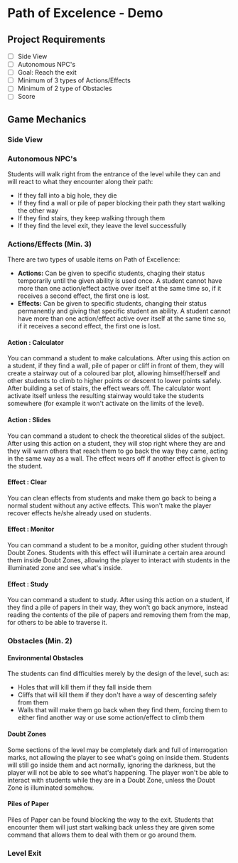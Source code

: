 # Path of Excelence - Demo
## Project Requirements
- [ ] Side View
- [ ] Autonomous NPC's
- [ ] Goal: Reach the exit
- [ ] Minimum of 3 types of Actions/Effects
- [ ] Minimum of 2 type of Obstacles
- [ ] Score
## Game Mechanics
### Side View
### Autonomous NPC's
Students will walk right from the entrance of the level while they can and will react to what they encounter along their path:
- If they fall into a big hole, they die
- If they find a wall or pile of paper blocking their path they start walking the other way
- If they find stairs, they keep walking through them
- If they find the level exit, they leave the level successfully
### Actions/Effects (Min. 3)
There are two types of usable items on Path of Excellence:
- **Actions:** Can be given to specific students, chaging their status temporarily until the given ability is used once. A student cannot have more than one action/effect active over itself at the same time so, if it receives a second effect, the first one is lost.
- **Effects:** Can be given to specific students, changing their status permanently and giving that specific student an ability. A student cannot have more than one action/effect active over itself at the same time so, if it receives a second effect, the first one is lost.
#### Action : Calculator
You can command a student to make calculations. After using this action on a student, if they find a wall, pile of paper or cliff in front of them, they will create a stairway out of a coloured bar plot, allowing himself/herself and other students to climb to higher points or descent to lower points safely. After building a set of stairs, the effect wears off. The calculator wont activate itself unless the resulting stairway would take the students somewhere (for example it won't activate on the limits of the level).
#### Action : Slides
You can command a student to check the theoretical slides of the subject. After using this action on a student, they will stop right where they are and they will warn others that reach them to go back the way they came, acting in the same way as a wall. The effect wears off if another effect is given to the student.
#### Effect : Clear
You can clean effects from students and make them go back to being a normal student without any active effects. This won't make the player recover effects he/she already used on students.
#### Effect : Monitor
You can command a student to be a monitor, guiding other student through Doubt Zones. Students with this effect will illuminate a certain area around them inside Doubt Zones, allowing the player to interact with students in the illuminated zone and see what's inside.
#### Effect : Study
You can command a student to study. After using this action on a student, if they find a pile of papers in their way, they won't go back anymore, instead reading the contents of the pile of papers and removing them from the map, for others to be able to traverse it.
### Obstacles (Min. 2)
#### Environmental Obstacles
The students can find difficulties merely by the design of the level, such as:
- Holes that will kill them if they fall inside them
- Cliffs that will kill them if they don't have a way of descenting safely from them
- Walls that will make them go back when they find them, forcing them to either find another way or use some action/effect to climb them
#### Doubt Zones
Some sections of the level may be completely dark and full of interrogation marks, not allowing the player to see what's going on inside them. Students will still go inside them and act normally, ignoring the darkness, but the player will not be able to see what's happening. The player won't be able to interact with students while they are in a Doubt Zone, unless the Doubt Zone is illuminated somehow.
#### Piles of Paper
Piles of Paper can be found blocking the way to the exit. Students that encounter them will just start walking back unless they are given some command that allows them to deal with them or go around them.
### Level Exit
